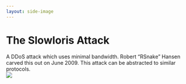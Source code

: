 ```yaml
---
layout: side-image
---
```


<main>
  <h1>The Slowloris Attack</h1>

  <Item icon="bug" title="What is it?">
    A DDoS attack which uses minimal bandwidth.
  </Item>

  <Item icon="calendar-time" title="When it was created?">
    Robert “RSnake” Hansen carved this out on June 2009.
  </Item>

  <Item icon="transform" title="It’s not just HTTP!">
    This attack can be abstracted to similar protocols.
  </Item>
</main>

<img src="/the-tale-of-avoiding-a-time-based-ddos-attack-in-nodejs/slowloris-intro.png" class="side"/>
